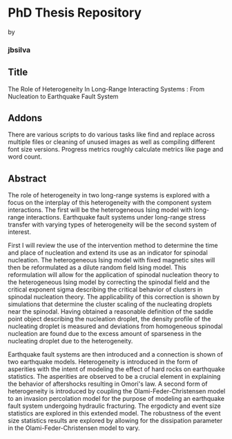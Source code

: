 PhD Thesis Repository
==============
by 
### jbsilva
 
Title
------
The Role of Heterogeneity In Long-Range Interacting Systems : From Nucleation to Earthquake Fault System

Addons
------
There are various scripts to do various tasks like find and replace across multiple files or cleaning of unused images as well as compiling different font size versions. Progress metrics roughly calculate metrics like page and word count.


Abstract
------
The role of heterogeneity in two long-range systems is explored with a focus on the interplay of this heterogeneity with the component system interactions. The first will be the heterogeneous Ising model with long-range interactions. Earthquake fault systems under long-range stress transfer with varying types of heterogeneity will be the second system of interest. 

First I will review the use of the intervention method  to determine the time and place of nucleation and extend its use as an indicator for spinodal nucleation. The heterogeneous Ising model with fixed magnetic sites will then be reformulated as a dilute random field Ising model. This reformulation will allow for the application of spinodal nucleation theory to the heterogeneous Ising model by correcting the spinodal field and the critical exponent sigma describing the critical behavior of clusters in spinodal nucleation theory. The applicability of this correction is shown by simulations that determine the cluster scaling of the nucleating droplets near the spinodal. Having obtained a reasonable definition of the saddle point object describing the nucleation droplet, the density profile of the nucleating droplet is measured and deviations from  homogeneous spinodal nucleation are found due to the excess amount of sparseness in the nucleating droplet due to the heterogeneity.

Earthquake fault systems are then introduced and a connection is shown of two earthquake models. Heterogeneity is introduced in the form of asperities with the intent of modeling the effect of hard rocks  on  earthquake statistics. The asperities are observed to be a crucial element in explaining the behavior of aftershocks resulting in Omori's law. A second form of heterogeneity is introduced by coupling the Olami-Feder-Christensen model to an invasion percolation model for the purpose of modeling an earthquake fault system undergoing hydraulic fracturing. The ergodicty and event size statistics are explored in this extended model. The robustness of the event size statistics results are explored by allowing for the dissipation parameter in the Olami-Feder-Christensen model to vary.


